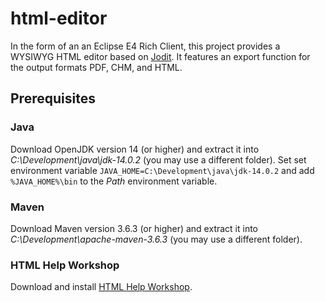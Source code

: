 # html-editor
In the form of an an Eclipse E4 Rich Client, this project provides a WYSIWYG HTML editor based on [Jodit](https://www.npmjs.com/package/jodit). It features an export function for the output formats PDF, CHM, and HTML.

## Prerequisites
### Java
Download OpenJDK version 14 (or higher) and extract it into *C:\Development\java\jdk-14.0.2* (you may use a different folder).
Set set environment variable `JAVA_HOME=C:\Development\java\jdk-14.0.2` and add `%JAVA_HOME%\bin` to the *Path* environment variable.

### Maven
Download Maven version 3.6.3 (or higher) and extract it into *C:\Development\apache-maven-3.6.3* (you may use a different folder).

### HTML Help Workshop
Download and install [HTML Help Workshop](https://www.microsoft.com/en-us/download/details.aspx?id=21138).
